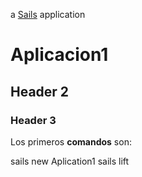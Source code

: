 a [Sails](http://sailsjs.org) application
# Aplicacion1
## Header 2
### Header 3
 Los primeros **comandos** son:

sails new Aplication1
sails lift
